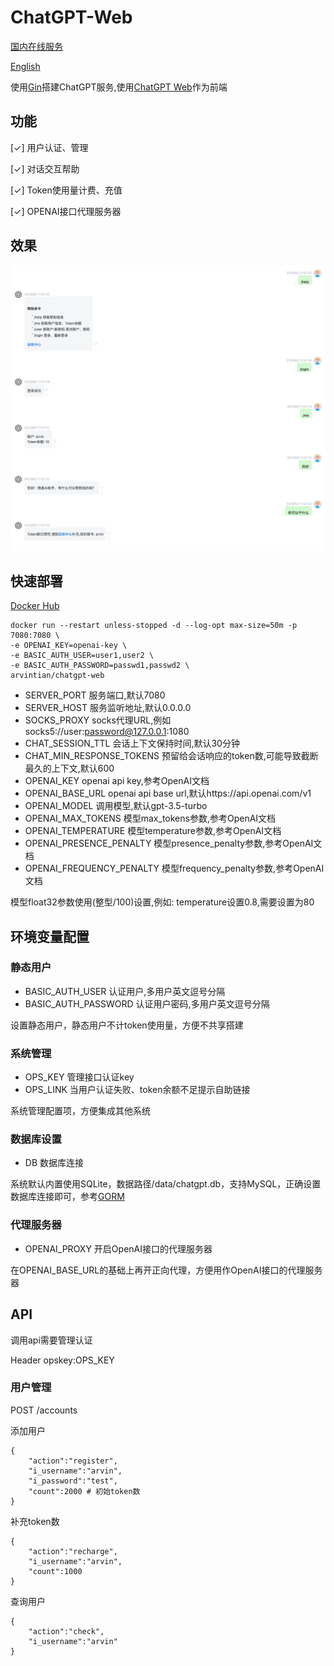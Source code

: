 # ChatGPT-Web

[国内在线服务](https://faka.v95.xyz)

[English](https://github.com/Arvintian/chatgpt-web/blob/main/README_en.md)

使用[Gin](https://github.com/gin-gonic/gin)搭建ChatGPT服务,使用[ChatGPT Web](https://github.com/Chanzhaoyu/chatgpt-web)作为前端

## 功能

[✓] 用户认证、管理

[✓] 对话交互帮助

[✓] Token使用量计费、充值

[✓] OPENAI接口代理服务器

## 效果

![cover](./docs/chat-shot.png)

## 快速部署

[Docker Hub](https://hub.docker.com/repository/docker/arvintian/chatgpt-web/general)

```
docker run --restart unless-stopped -d --log-opt max-size=50m -p 7080:7080 \
-e OPENAI_KEY=openai-key \
-e BASIC_AUTH_USER=user1,user2 \
-e BASIC_AUTH_PASSWORD=passwd1,passwd2 \
arvintian/chatgpt-web
```

- SERVER_PORT 服务端口,默认7080
- SERVER_HOST 服务监听地址,默认0.0.0.0
- SOCKS_PROXY socks代理URL,例如socks5://user:password@127.0.0.1:1080
- CHAT_SESSION_TTL 会话上下文保持时间,默认30分钟
- CHAT_MIN_RESPONSE_TOKENS 预留给会话响应的token数,可能导致截断最久的上下文,默认600
- OPENAI_KEY openai api key,参考OpenAI文档
- OPENAI_BASE_URL openai api base url,默认https://api.openai.com/v1
- OPENAI_MODEL 调用模型,默认gpt-3.5-turbo
- OPENAI_MAX_TOKENS 模型max_tokens参数,参考OpenAI文档
- OPENAI_TEMPERATURE 模型temperature参数,参考OpenAI文档
- OPENAI_PRESENCE_PENALTY 模型presence_penalty参数,参考OpenAI文档
- OPENAI_FREQUENCY_PENALTY 模型frequency_penalty参数,参考OpenAI文档

模型float32参数使用(整型/100)设置,例如: temperature设置0.8,需要设置为80

## 环境变量配置

### 静态用户

- BASIC_AUTH_USER 认证用户,多用户英文逗号分隔
- BASIC_AUTH_PASSWORD 认证用户密码,多用户英文逗号分隔

设置静态用户，静态用户不计token使用量，方便不共享搭建

### 系统管理

- OPS_KEY 管理接口认证key
- OPS_LINK 当用户认证失败、token余额不足提示自助链接

系统管理配置项，方便集成其他系统

### 数据库设置

- DB 数据库连接

系统默认内置使用SQLite，数据路径/data/chatgpt.db，支持MySQL，正确设置数据库连接即可，参考[GORM](https://gorm.io/zh_CN/docs/connecting_to_the_database.html)

### 代理服务器 

- OPENAI_PROXY 开启OpenAI接口的代理服务器

在OPENAI_BASE_URL的基础上再开正向代理，方便用作OpenAI接口的代理服务器


## API

调用api需要管理认证

Header opskey:OPS_KEY

### 用户管理

POST /accounts

添加用户

```
{
    "action":"register",
    "i_username":"arvin",
    "i_password":"test",
    "count":2000 # 初始token数
}
```

补充token数

```
{
    "action":"recharge",
    "i_username":"arvin",
    "count":1000
}
```

查询用户

```
{
    "action":"check",
    "i_username":"arvin"
}
```